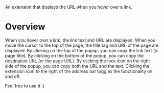 An extension that displays the URL when you hover over a link.

# Overview

When you hover over a link, the link text and URL are displayed.
When you move the cursor to the top of the page, the title tag and URL of the page are displayed.
By clicking on the top of the popup, you can copy the link text (or page title).
By clicking on the bottom of the popup, you can copy the destination URL (or the page URL).
By clicking the lock icon on the right side of the popup, you can copy both the URL and the text.
Clicking the extension icon to the right of the address bar toggles the functionality on and off.

Feel free to use it :)

